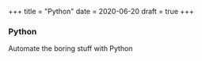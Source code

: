 +++
title = "Python"
date = 2020-06-20
draft = true
+++

### Python

Automate the boring stuff with Python